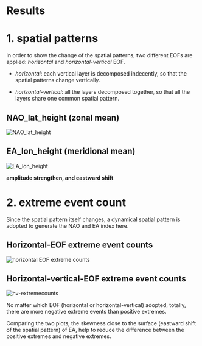 # Results

# 1. spatial patterns

In order to show the change of the spatial patterns, two different EOFs are applied: *horizontal* and *horizontal-vertical* EOF. 

- *horizontal*: each vertical layer is decomposed indecently, so that the spatial patterns change vertically.

- *horizontal-vertical*: all the layers decomposed together, so that all the layers share one common spatial pattern. 

## NAO_lat_height (zonal mean)
![NAO_lat_height](plots/wrap_up_aftervoc/NAO_lat_all.png)

## EA_lon_height (meridional mean)
![EA_lon_height](plots/wrap_up_aftervoc/EA_lon_all.png)

**amplitude strengthen, and eastward shift**


# 2. extreme event count
Since the spatial pattern itself changes, a dynamical spatial pattern is adopted to generate the NAO and EA index here. 

## Horizontal-EOF extreme event counts
![horizontal EOF extreme counts](plots/wrap_up_aftervoc/all_changingPattern_extreme_counts_ind.png)

## Horizontal-vertical-EOF extreme event counts
![hv-extremecounts](plots/wrap_up_aftervoc/all_changingPattern_extreme_counts_dep.png)

No matter which EOF (horizontal or horizontal-vertical) adopted, totally, there are more negative extreme events than positive extremes. 

Comparing the two plots, the skewness close to the surface (eastward shift of the spatial pattern) of EA, help to reduce the difference between the positive extremes and negative extremes. 

